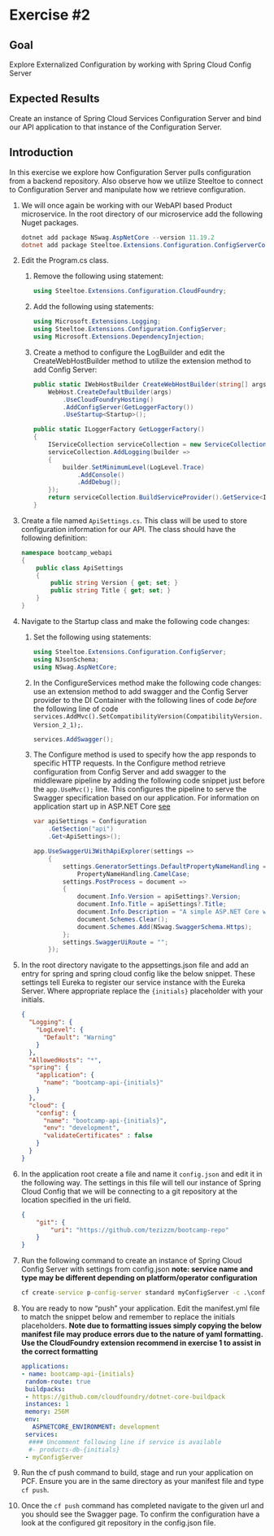 # Exercise #2

## Goal

Explore Externalized Configuration by working with Spring Cloud Config Server

## Expected Results

Create an instance of Spring Cloud Services Configuration Server and bind our API application to that instance of the Configuration Server.

## Introduction

In this exercise we explore how Configuration Server pulls configuration from a backend repository.  Also observe how we utilize Steeltoe to connect to Configuration Server and manipulate how we retrieve configuration.

1. We will once again be working with our WebAPI based Product microservice.  In the root directory of our microservice add the following Nuget packages.

    ```powershell
    dotnet add package NSwag.AspNetCore --version 11.19.2
    dotnet add package Steeltoe.Extensions.Configuration.ConfigServerCore --version 2.2.0
    ```

2. Edit the Program.cs class.

   1. Remove the following using statement:

        ```c#
        using Steeltoe.Extensions.Configuration.CloudFoundry;
        ```

   2. Add the following using statements:

        ```c#
        using Microsoft.Extensions.Logging;
        using Steeltoe.Extensions.Configuration.ConfigServer;
        using Microsoft.Extensions.DependencyInjection;
        ```

   3. Create a method to configure the LogBuilder and edit the CreateWebHostBuilder method to utilize the extension method to add Config Server:

        ```c#
        public static IWebHostBuilder CreateWebHostBuilder(string[] args) =>
            WebHost.CreateDefaultBuilder(args)
                .UseCloudFoundryHosting()
                .AddConfigServer(GetLoggerFactory())
                .UseStartup<Startup>();

        public static ILoggerFactory GetLoggerFactory()
        {
            IServiceCollection serviceCollection = new ServiceCollection();
            serviceCollection.AddLogging(builder =>
            {
                builder.SetMinimumLevel(LogLevel.Trace)
                    .AddConsole()
                    .AddDebug();
            });
            return serviceCollection.BuildServiceProvider().GetService<ILoggerFactory>();
        }
        ```

3. Create a file named `ApiSettings.cs`.  This class will be used to store configuration information for our API.  The class should have the following definition:

    ```c#
    namespace bootcamp_webapi
    {
        public class ApiSettings
        {
            public string Version { get; set; }
            public string Title { get; set; }
        }
    }
    ```

4. Navigate to the Startup class and make the following code changes:

   1. Set the following using statements:

        ```c#
        using Steeltoe.Extensions.Configuration.ConfigServer;
        using NJsonSchema;
        using NSwag.AspNetCore;
        ```

   2. In the ConfigureServices method make the following code changes: use an extension method to add swagger and the Config Server provider to the DI Container with the following lines of code *before* the following line of code `services.AddMvc().SetCompatibilityVersion(CompatibilityVersion.Version_2_1);`.

        ```c#
        services.AddSwagger();
        ```

   3. The Configure method is used to specify how the app responds to specific HTTP requests.  In the Configure method retrieve configuration from Config Server and add swagger to the middleware pipeline by adding the following code snippet just before the `app.UseMvc();` line.  This configures the pipeline to serve the Swagger specification based on our application.  For information on application start up in ASP.NET Core [see](https://docs.microsoft.com/en-us/aspnet/core/fundamentals/startup?view=aspnetcore-2.1)

        ```c#
        var apiSettings = Configuration
            .GetSection("api")
            .Get<ApiSettings>();

        app.UseSwaggerUi3WithApiExplorer(settings =>
            {
                settings.GeneratorSettings.DefaultPropertyNameHandling =
                    PropertyNameHandling.CamelCase;
                settings.PostProcess = document =>
                {
                    document.Info.Version = apiSettings?.Version;
                    document.Info.Title = apiSettings?.Title;
                    document.Info.Description = "A simple ASP.NET Core web API";
                    document.Schemes.Clear();
                    document.Schemes.Add(NSwag.SwaggerSchema.Https);
                };
                settings.SwaggerUiRoute = "";
            });
        ```

5. In the root directory navigate to the appsettings.json file and add an entry for spring and spring cloud config like the below snippet.  These settings tell Eureka to register our service instance with the Eureka Server.  Where appropriate replace the `{initials}` placeholder with your initials.

    ```json
    {
      "Logging": {
        "LogLevel": {
          "Default": "Warning"
        }
      },
      "AllowedHosts": "*",
      "spring": {
        "application": {
          "name": "bootcamp-api-{initials}"
        }
      },
      "cloud": {
        "config": {
          "name": "bootcamp-api-{initials}",
          "env": "development",
          "validateCertificates" : false
        }
      }
    }
    ```

6. In the application root create a file and name it `config.json` and edit it in the following way.  The settings in this file will tell our instance of Spring Cloud Config that we will be connecting to a git repository at the location specified in the uri field.

    ```json
    {
        "git": {
            "uri": "https://github.com/tezizzm/bootcamp-repo"
        }
    }
    ```

7. Run the following command to create an instance of Spring Cloud Config Server with settings from config.json **note: service name and type may be different depending on platform/operator configuration**

    ```bat
    cf create-service p-config-server standard myConfigServer -c .\config.json
    ```

8. You are ready to now “push” your application.  Edit the manifest.yml file to match the snippet below and remember to replace the initials placeholders.  **Note due to formatting issues simply copying the below manifest file may produce errors due to the nature of yaml formatting.  Use the CloudFoundry extension recommend in exercise 1 to assist in the correct formatting**

    ```yml
    applications:
   - name: bootcamp-api-{initials}
     random-route: true
     buildpacks:
     - https://github.com/cloudfoundry/dotnet-core-buildpack
     instances: 1
     memory: 256M
     env:
       ASPNETCORE_ENVIRONMENT: development
     services:
      #### Uncomment following line if service is available
      #- products-db-{initials}
     - myConfigServer
    ```

9. Run the cf push command to build, stage and run your application on PCF.  Ensure you are in the same directory as your manifest file and type `cf push`.

10. Once the `cf push` command has completed navigate to the given url and you should see the Swagger page.  To confirm the configuration have a look at the configured git repository in the config.json file.
